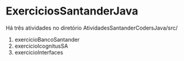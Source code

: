 # ExerciciosSantanderJava

Há três atividades no diretório AtividadesSantanderCodersJava/src/
1. exercicioBancoSantander
2. exercicioIcognitusSA
3. exercicioInterfaces
